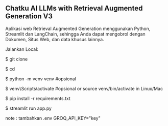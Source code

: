 ## Chatku AI LLMs with Retrieval Augmented Generation V3

Aplikasi web Retrieval Augmented Generation menggunakan Python, Streamlit dan LangChain, sehingga Anda dapat mengobrol dengan Dokumen, Situs Web, dan data khusus lainnya.

Jalankan Local:

$ git clone <this-repo-url>

$ cd <this-repo-folder>

$ python -m venv venv #opsional

$ venv\Scripts\activate #opsional or source venv/bin/activate in Linux/Mac

$ pip install -r requirements.txt

$ streamlit run app.py

note : tambahkan .env
GROQ_API_KEY="key"
